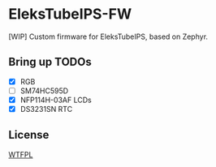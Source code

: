 EleksTubeIPS-FW
==========

[WIP] Custom firmware for EleksTubeIPS, based on Zephyr.

## Bring up TODOs

- [x] RGB
- [ ] SM74HC595D
- [x] NFP114H-03AF LCDs
- [x] DS3231SN RTC

## License

[WTFPL](LICENSE)
